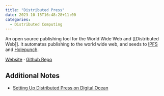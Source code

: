 ```yaml
---
title: "Distributed Press"
date: 2023-10-15T16:48:28+11:00
categories:
  - Distributed Computing
---
```


An open source publishing tool for the World Wide Web and [[Distributed Web]]. It automates publishing to the world wide web, and seeds to [IPFS](/engineering/ipfs.md) and [Holepunch](/engineering/holepunch.md).

[Website](https://distributed.press/)  ·  [Github Repo](https://github.com/hyphacoop/api.distributed.press)

## Additional Notes

- [Setting Up Distributed Press on Digital Ocean](/engineering/setting-up-distributed-press-on-digital-ocean.md)
